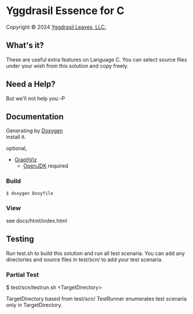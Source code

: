 ﻿# Yggdrasil Essence for C

Copyright © 2024 [Yggdrasil Leaves, LLC.](https://yggdrasil-leaves.com)

## What's it?

These are useful extra features on Language C.
You can select source files under your wish from this solution and copy freely.

## Need a Help?

But we'll not help you:-P

## Documentation

Generating by [Doxygen](https://www.doxygen.nl/)  
install it.

optional,
- [GraphViz](https://graphviz.org/)
  - [OpenJDK](https://openjdk.org/) required

### Build

```
$ doxygen Doxyfile
```

### View

see docs/html/index.html  


## Testing

Run test.sh to build this solution and run all test scenaria.
You can add any directories and source files in test/scn/ to add your test scenaria.

### Partial Test

$ test/scn/testrun.sh \<TargetDirectory\>

TargetDirectory based from test/scn/
TestRunner enumerates test scenaria only in TargetDirectory.
